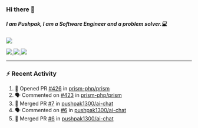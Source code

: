 ### Hi there 👋

##### I am Pushpak, I am a Software Engineer and a problem solver.💻

<a href='https://twitter.com/pushpak1300'><a href="https://pushpak1300.me/" target="_blank">
  <img src="https://img.shields.io/badge/website-%23E34F26.svg?&style=for-the-badge" />
</a> 
 
 <a href="https://twitter.com/pushpak1300" target="_blank">
  <img src="https://img.shields.io/badge/twitter-%231DA1F2.svg?&style=for-the-badge&logo=twitter&logoColor=white" />
</a> 

<a href="https://www.linkedin.com/in/pushpak-c-286b17b1/" target="_blank">
  <img src="https://img.shields.io/badge/linkedin-%230077B5.svg?&style=for-the-badge&logo=linkedin&logoColor=white" />
</a> 

<a href="https://dev.to/pushpak1300/" target="_blank">
  <img src="http://img.shields.io/badge/dev.to-gray?style=for-the-badge&logo=dev.to&?logoColor=white?logoWidth=100?label=" />
</a> 


</p>

---

### ⚡ Recent Activity

<!--START_SECTION:activity-->
1. 💪 Opened PR [#426](https://github.com/prism-php/prism/pull/426) in [prism-php/prism](https://github.com/prism-php/prism)
2. 🗣 Commented on [#423](https://github.com/prism-php/prism/issues/423#issuecomment-2988392906) in [prism-php/prism](https://github.com/prism-php/prism)
3. 🎉 Merged PR [#7](https://github.com/pushpak1300/ai-chat/pull/7) in [pushpak1300/ai-chat](https://github.com/pushpak1300/ai-chat)
4. 🗣 Commented on [#6](https://github.com/pushpak1300/ai-chat/pull/6#issuecomment-2966356099) in [pushpak1300/ai-chat](https://github.com/pushpak1300/ai-chat)
5. 🎉 Merged PR [#6](https://github.com/pushpak1300/ai-chat/pull/6) in [pushpak1300/ai-chat](https://github.com/pushpak1300/ai-chat)
<!--END_SECTION:activity-->
